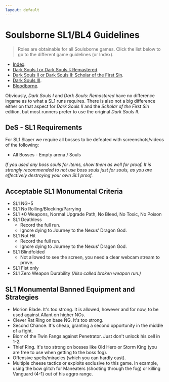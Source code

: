 ```yaml
---
layout: default
---
```


# Soulsborne SL1/BL4 Guidelines
> Roles are obtainable for all Soulsborne games. Click the list below to go to the different game guidelines (or Index).

 * [Index](./index.md).
 * [Dark Souls I or Dark Souls I: Remastered](./ds1.md).
 * [Dark Souls II or Dark Souls II: Scholar of the First Sin](./ds2.md).
 * [Dark Souls III](./ds3.md).
 * [Bloodborne](./bb.md).
 
Obviously, _Dark Souls I_ and _Dark Souls: Remastered_ have no difference ingame as to what a SL1 runs requires. There is also not a big difference either on that aspect for _Dark Souls II_ and the _Scholar of the First Sin_ edition, but most runners prefer to use the original _Dark Souls II_.

## DeS - SL1 Requirements

For SL1 Slayer we require all bosses to be defeated with screenshots/videos of the following:

* All Bosses - Empty arena / Souls

_If you used any boss souls for items, show them as well for proof. It is strongly recommended to not use boss souls just for souls, as you are effectively destroying your own SL1 proof._

## Acceptable SL1 Monumental Criteria

- SL1 NG+5
- SL1 No Rolling/Blocking/Parrying
- SL1 +0 Weapons, Normal Upgrade Path, No Bleed, No Toxic, No Poison
- SL1 Deathless
  - Record the full run. 
  - Ignore dying to Journey to the Nexus’ Dragon God. 
- SL1 Not Hit
  - Record the full run. 
  - Ignore dying to Journey to the Nexus’ Dragon God.
- SL1 Blindfolded
  - Not allowed to see the screen, you need a clear webcam stream to prove. 
- SL1 Fist only
- SL1 Zero Weapon Durability _(Also called broken weapon run.)_

## SL1 Monumental Banned Equipment and Strategies

* Morion Blade. It's too strong. It is allowed, however and for now, to be used against Allant on higher NGs.
* Clever Rat Ring on base NG. It's too strong.
* Second Chance. It's cheap, granting a second opportunity in the middle of a fight.
* Biorr of the Twin Fangs against Penetrator. Just don't unlock his cell in 1-2.
* Thief Ring. It's too strong on bosses like Old Hero or Storm King (you are free to use when getting to the boss fog).
* Offensive spells/miracles (which you can hardly cast). 
* Multiple cheese tactics or exploits exclusive to this game. In example, using the bow glitch for Maneaters (shooting through the fog) or killing Vanguard (4-1) out of his aggro range.
